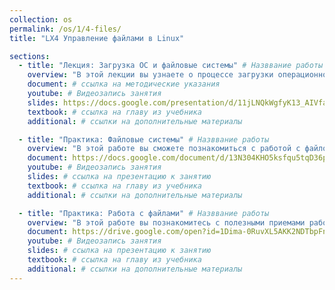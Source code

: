 ```yaml
---
collection: os
permalink: /os/1/4-files/
title: "LX4 Управление файлами в Linux"

sections:
  - title: "Лекция: Загрузка ОС и файловые системы" # Назввание работы
    overview: "В этой лекции вы узнаете о процессе загрузки операционной системы, зачем нужны разделы жесткого диска и как монтировать файловые систем ы Linux." # Пояснительный текст
    document: # ссылка на методические указания
    youtube: # Видеозапись занятия
    slides: https://docs.google.com/presentation/d/11jLNQkWgfyK13_AIVfaSPiznvG8EO-moNG1j46wc4ek/edit?usp=sharing
    textbook: # ссылка на главу из учебника
    additional: # ссылки на дополнительные материалы

  - title: "Практика: Файловые системы" # Назввание работы
    overview: "В этой работе вы сможете познакомиться с работой с файловой системой из командной строки - научиться производить простые операции - монтирование и размонтирование файловых систем, мониторинг свободного места." # Пояснительный текст
    document: https://docs.google.com/document/d/13N304KHO5ksfqu5tqD36pzfkgy48TFIeZD9EVxVBpbY/edit?usp=sharing
    youtube: # Видеозапись занятия
    slides: # ссылка на презентацию к занятию
    textbook: # ссылка на главу из учебника
    additional: # ссылки на дополнительные материалы

  - title: "Практика: Работа с файлами" # Назввание работы
    overview: "В этой работе вы познакомитесь с полезными приемами работы с файлами - созданием жестких и символических ссылок, командами архивации файлов."
    document: https://drive.google.com/open?id=1Dima-0RuvXL5AKK2NDTbpFnqcMuc-mL3TaXFWe_hlYw
    youtube: # Видеозапись занятия
    slides: # ссылка на презентацию к занятию
    textbook: # ссылка на главу из учебника
    additional: # ссылки на дополнительные материалы
---
```

